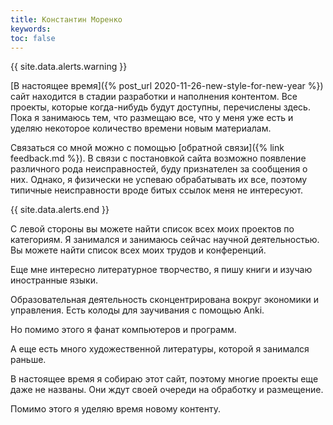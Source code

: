 ```yaml
---
title: Константин Моренко
keywords: 
toc: false
---
```


{{ site.data.alerts.warning }}

[В настоящее время]({% post_url 2020-11-26-new-style-for-new-year %})
сайт находится в стадии разработки и наполнения контентом.  Все
проекты, которые когда-нибудь будут доступны, перечислены здесь.  Пока
я занимаюсь тем, что размещаю все, что у меня уже есть и уделяю
некоторое количество времени новым материалам.

Связаться со мной можно с помощью [обратной связи]({% link feedback.md
%}).  В связи с постановкой сайта возможно появление различного рода
неисправностей, буду признателен за сообщения о них.  Однако, я
физически не успеваю обрабатывать их все, поэтому типичные
неисправности вроде битых ссылок меня не интересуют.

{{ site.data.alerts.end }}

С левой стороны вы можете найти список всех моих проектов по
категориям.  Я занимался и занимаюсь сейчас научной деятельностью.  Вы
можете найти список всех моих трудов и конференций.

Еще мне интересно литературное творчество, я пишу книги и изучаю
иностранные языки.

Образовательная деятельность сконцентрирована вокруг экономики и
управления.  Есть колоды для заучивания с помощью Anki.

Но помимо этого я фанат компьютеров и программ.

А еще есть много художественной литературы, которой я занимался
раньше.

В настоящее время я собираю этот сайт, поэтому многие проекты еще даже
не названы.  Они ждут своей очереди на обработку и размещение.

Помимо этого я уделяю время новому контенту.

